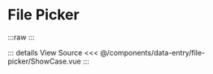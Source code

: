 <script setup lang='ts'>
import ShowCase from './ShowCase.vue'
</script>

# File Picker

:::raw
<ShowCase class="vp-raw" />
:::

::: details View Source
<<< @/components/data-entry/file-picker/ShowCase.vue
:::
